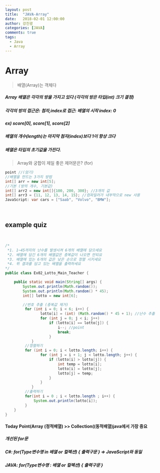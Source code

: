 ```yaml
---
layout: post
title:  "JAVA-Array"
date:   2018-02-01 12:00:00
author: 강진광
categories: [JAVA]
comments: true
tags:
  - Java
  - Array
---
```

# Array
> 배열(Array)는 객체다

##### Array 배열은 각각의 방을 가지고 있다 (각각의 방은 타입(int) 크기 결정)
##### 각각의 방의 접근은: 첨자,index로 접근: 배열의 시작 index: 0
##### ex) score[0], score[1], score[2]
##### 배열의 개수(length)는 마지막 첨자(index)보다 1이 항상 크다
##### 배열은 타입의 초기값을 가진다.	
> Array와 궁합이 제일 좋은 제어문은?  (for)

~~~java
point //(암기)
//배열을 만드는 3가지 방법
int[] arr = new int[5]; 
//기본 (방의 개수, 기본값)
int[] arr2 = new int[]{100, 200, 300}; //3개의 값
int[] arr3 = {11, 12, 13, 14, 15}; //컴파일러가 내부적으로 new 사용
JavaScript: var cars = ["Saab", "Volvo", "BMW"];
~~~
<br>

## example quiz
<br>

~~~java
/*
 *1. 1~45까지의 난수를 발생시켜 6개의 배열에 담으세요
 *2. 배열에 담긴 6개의 배열값은 중복값이 나오면 안되요 
 *3. 배열에 있는 6개의 값은 낮은 순으로 정렬 시키세요 
 *4. 위 결과를 담고 있는 배열을 출력하세요 
*/
public class Ex02_Lotto_Main_Teacher {

	public static void main(String[] args) {
		System.out.println(Math.random());
		System.out.println(Math.random() * 45);
		int[] lotto = new int[6];

	    //번호 추출 (중복값 제거)
		 for (int i = 0; i < 6; i++) {
			 	lotto[i] = (int) (Math.random() * 45 + 1); //난수 추출
	            for (int j = 0; j < i; j++)
	                if (lotto[i] == lotto[j]) {
	                    i--; //point
	                    break;
	                }
	        }
		 //정렬하기
		 for (int i = 0; i < lotto.length; i++) {
	            for (int j = i + 1; j < lotto.length; j++) {
	                if (lotto[i] > lotto[j]) {
	                    int temp = lotto[i];
	                    lotto[i] = lotto[j];
	                    lotto[j] = temp;
	                }
	            }
	        }
		 //출력하기
		 for(int i = 0 ; i < lotto.length ; i++) {
			 System.out.println(lotto[i]);
		 }
	}
}
~~~

#### Today Point(Array (정적배열) >> Collection((동적배열)java에서 가장 중요
##### 개선된 for문
##### C#: for(Type변수명 in 배열 or 컬렉션) { 출력구문 } => JavaScript와 동일
##### JAVA: for(Type변수명 : 배열 or 컬렉션) { 출력구문 }
